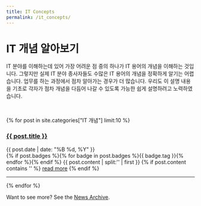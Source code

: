 ```yaml
---
title: IT Concepts
permalink: /it_concepts/
---
```


# IT 개념 알아보기

IT 분야를 이해하는데 있어 가장 어려운 점 중의 하나가 IT 용어의 개념을 이해하는 것입니다.
그렇지만 실제 IT 분야 종사자들도 수많은 IT 용어의 개념을 정확하게 알기는 어렵습니다. 업무를 하는 과정에서 점차 알아가는 경우가 더 많습니다.
우리도 이 설명 내용을 기초로 각자가 점차 개념을 다듬어 나갈 수 있도록 가능한 쉽게 설명하려고 노력하였습니다.

<br>

{% for post in site.categories["IT 개념"] limit:10 %}
   <div class="post-preview">
   <h3> <a href="{{ site.baseurl }}{{ post.url }}"><b>{{ post.title }}</b></a> </h3>
   <span class="post-date">{{ post.date | date: "%B %d, %Y" }}</span><br>
   {% if post.badges %}{% for badge in post.badges %}<span class="badge badge-{{ badge.type }}">{{ badge.tag }}</span>{% endfor %}{% endif %}
   {{ post.content | split:'<!--more-->' | first }}
   {% if post.content contains '<!--more-->' %}
      <a href="{{ site.baseurl }}{{ post.url }}">read more</a>
   {% endif %}
   <hr>
{% endfor %}

Want to see more? See the <a href="{{ site.baseurl }}/archive/">News Archive</a>.
